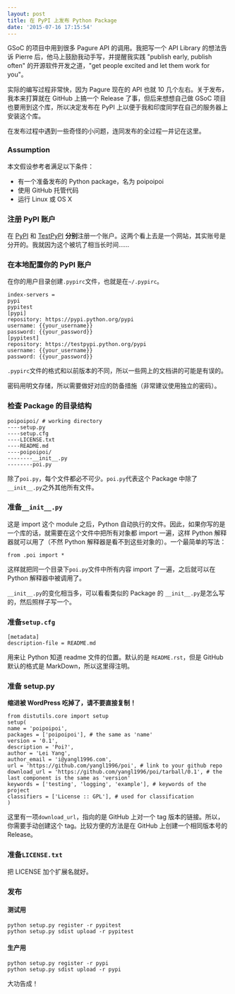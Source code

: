 ```yaml
---
layout: post
title: 在 PyPI 上发布 Python Package
date: '2015-07-16 17:15:54'
---
```


GSoC 的项目中用到很多 Pagure API 的调用。我把写一个 API Library 的想法告诉 Pierre 后，他马上鼓励我动手写，并提醒我实践 "publish early, publish often" 的开源软件开发之道，"get people excited and let them work for you"。

实际的编写过程非常快，因为 Pagure 现在的 API 也就 10 几个左右。关于发布，我本来打算就在 GitHub 上搞一个 Release 了事，但后来想想自己做 GSoC 项目也要用到这个库，所以决定发布在 PyPI 上以便于我和印度同学在自己的服务器上安装这个库。

在发布过程中遇到一些奇怪的小问题，连同发布的全过程一并记在这里。

### Assumption

本文假设参考者满足以下条件：

* 有一个准备发布的 Python package，名为 poipoipoi
* 使用 GitHub 托管代码
* 运行 Linux 或 OS X

### 注册 PyPI 账户
在 [PyPI](https://pypi.python.org/pypi?%3Aaction=register_form) 和 [TestPyPI](https://testpypi.python.org/pypi?%3Aaction=register_form) **分别**注册一个账户。这两个看上去是一个网站，其实账号是分开的。我就因为这个被坑了相当长时间……

### 在本地配置你的 PyPI 账户

在你的用户目录创建`.pypirc`文件，也就是在`~/.pypirc`。

```[distutils] # this tells distutils what package indexes you can push to
index-servers =
pypi
pypitest
[pypi]
repository: https://pypi.python.org/pypi
username: {{your_username}}
password: {{your_password}}
[pypitest]
repository: https://testpypi.python.org/pypi
username: {{your_username}}
password: {{your_password}}
```

`.pypirc`文件的格式和以前版本的不同，所以一些网上的文档讲的可能是有误的。

密码用明文存储，所以需要做好对应的防备措施（非常建议使用独立的密码）。

### 检查 Package 的目录结构

```
poipoipoi/ # working directory
----setup.py
----setup.cfg
----LICENSE.txt
----README.md
----poipoipoi/
--------__init__.py
--------poi.py
```

除了`poi.py`，每个文件都必不可少。`poi.py`代表这个 Package 中除了`__init__.py`之外其他所有文件。

### 准备`__init__.py`

这是 import 这个 module 之后，Python 自动执行的文件。因此，如果你写的是一个库的话，就需要在这个文件中把所有对象都 import 一遍，这样 Python 解释器就可以用了（不然 Python 解释器是看不到这些对象的）。一个最简单的写法：

```
from .poi import *
```

这样就把同一个目录下`poi.py`文件中所有内容 import 了一遍，之后就可以在 Python 解释器中被调用了。

`__init__.py`的变化相当多，可以看看类似的 Package 的 `__init__.py`是怎么写的，然后照样子写一个。

### 准备`setup.cfg`

```
[metadata]
description-file = README.md
```

用来让 Python 知道 readme 文件的位置。默认的是 `README.rst`，但是 GitHub 默认的格式是 MarkDown，所以这里得注明。

### 准备 setup.py

**缩进被 WordPress 吃掉了，请不要直接复制！**

```
from distutils.core import setup
setup(
name = 'poipoipoi',
packages = ['poipoipoi'], # the same as 'name'
version = '0.1',
description = 'Poi?',
author = 'Lei Yang',
author_email = 'i@yangl1996.com',
url = 'https://github.com/yangl1996/poi', # link to your github repo
download_url = 'https://github.com/yangl1996/poi/tarball/0.1', # the last component is the same as 'version'
keywords = ['testing', 'logging', 'example'], # keywords of the project
classifiers = ['License :: GPL'], # used for classification
)
```

这里有一项`download_url`，指向的是 GitHub 上对一个 tag 版本的链接。所以，你需要手动创建这个 tag。比较方便的方法是在 GitHub 上创建一个相同版本号的 Release。

### 准备`LICENSE.txt`
把 LICENSE 加个扩展名就好。

### 发布
#### 测试用

```
python setup.py register -r pypitest
python setup.py sdist upload -r pypitest
```

#### 生产用

```
python setup.py register -r pypi
python setup.py sdist upload -r pypi
```

大功告成！